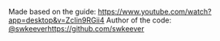 Made based on the guide: https://www.youtube.com/watch?app=desktop&v=ZcIin9RGii4
Author of the code: [@swkeever](https://github.com/swkeever)https://github.com/swkeever
